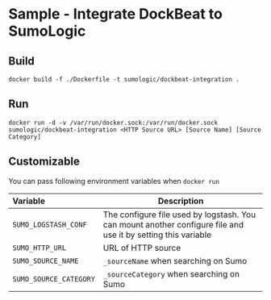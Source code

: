 # Sample - Integrate DockBeat to SumoLogic

## Build
```
docker build -f ./Dockerfile -t sumologic/dockbeat-integration .
```

## Run
```
docker run -d -v /var/run/docker.sock:/var/run/docker.sock sumologic/dockbeat-integration <HTTP Source URL> [Source Name] [Source Category]
```

## Customizable
You can pass following environment variables when `docker run`

| Variable               | Description
| :--------------------- | ------------ 
|`SUMO_LOGSTASH_CONF`    | The configure file used by logstash. You can mount another configure file and use it by setting this variable
|`SUMO_HTTP_URL`         | URL of HTTP source
|`SUMO_SOURCE_NAME`      | `_sourceName` when searching on Sumo
|`SUMO_SOURCE_CATEGORY`  | `_sourceCategory` when searching on Sumo
